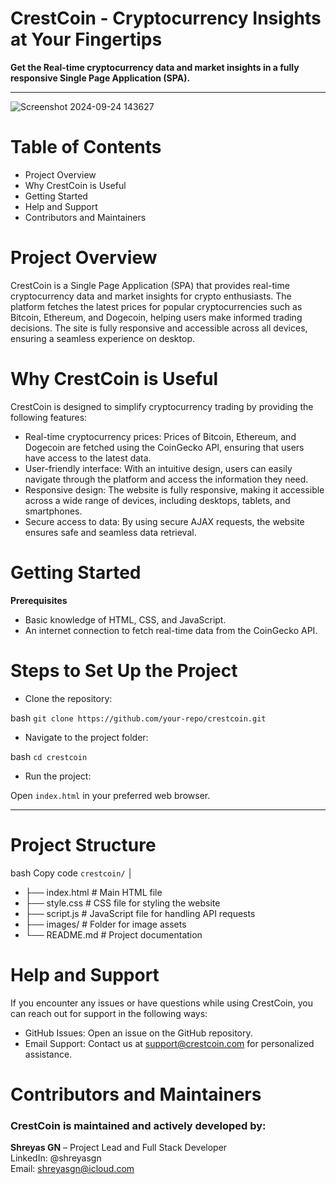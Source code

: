 # CrestCoin - Cryptocurrency Insights at Your Fingertips
**Get the Real-time cryptocurrency data and market insights in a fully responsive Single Page Application (SPA).**
***
![Screenshot 2024-09-24 143627](https://github.com/user-attachments/assets/1c889b6e-30a3-431a-a312-a09041e52a95)
# Table of Contents
* Project Overview
* Why CrestCoin is Useful
* Getting Started
* Help and Support
* Contributors and Maintainers

# Project Overview

CrestCoin is a Single Page Application (SPA) that provides real-time cryptocurrency data and market insights for crypto enthusiasts. The platform fetches the latest prices for popular cryptocurrencies such as Bitcoin, Ethereum, and Dogecoin, helping users make informed trading decisions. The site is fully responsive and accessible across all devices, ensuring a seamless experience on desktop.

# Why CrestCoin is Useful

CrestCoin is designed to simplify cryptocurrency trading by providing the following features:

* Real-time cryptocurrency prices: Prices of Bitcoin, Ethereum, and Dogecoin are fetched using the CoinGecko API, ensuring that users have access to the latest data.
* User-friendly interface: With an intuitive design, users can easily navigate through the platform and access the information they need.
* Responsive design: The website is fully responsive, making it accessible across a wide range of devices, including desktops, tablets, and smartphones.
* Secure access to data: By using secure AJAX requests, the website ensures safe and seamless data retrieval.

# Getting Started
**Prerequisites**<br/>
* Basic knowledge of HTML, CSS, and JavaScript.
* An internet connection to fetch real-time data from the CoinGecko API.

# Steps to Set Up the Project

* Clone the repository:

bash
```git clone https://github.com/your-repo/crestcoin.git```
* Navigate to the project folder:

bash
``` cd crestcoin ```
* Run the project:

Open ```index.html``` in your preferred web browser.

***
# Project Structure
bash
Copy code
```crestcoin/```
│
* ├── index.html      # Main HTML file
* ├── style.css       # CSS file for styling the website
* ├── script.js       # JavaScript file for handling API requests
* ├── images/         # Folder for image assets
* └── README.md       # Project documentation

# Help and Support
If you encounter any issues or have questions while using CrestCoin, you can reach out for support in the following ways:
* GitHub Issues: Open an issue on the GitHub repository.
* Email Support: Contact us at support@crestcoin.com for personalized assistance.
# Contributors and Maintainers
### CrestCoin is maintained and actively developed by: <br/>
**Shreyas GN** – Project Lead and Full Stack Developer <br/>
LinkedIn: @shreyasgn <br/>
Email: shreyasgn@icloud.com <br/>
